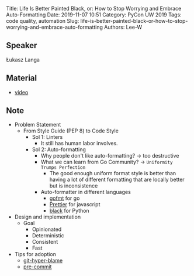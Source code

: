 Title: Life Is Better Painted Black, or: How to Stop Worrying and Embrace Auto-Formatting
Date: 2019-11-07 10:51
Category: PyCon UW 2019
Tags: code quality, automation
Slug: life-is-better-painted-black-or-how-to-stop-worrying-and-embrace-auto-formatting
Authors: Lee-W

## Speaker
Łukasz Langa

## Material
* [video](https://www.youtube.com/watch?v=esZLCuWs_2Y)

## Note
* Problem Statement
    * From Style Guide (PEP 8) to Code Style
        * Sol 1: Linters
            * It still has human labor involves.
        * Sol 2: Auto-formatting
            * Why people don't like auto-formatting? → too destructive
            * What we can learn from Go Community? → `Uniformity Trumps Perfection`
                * The good enough uniform format style is better than having a lot of different formatting that are locally better but is inconsistence
            * Auto-formatter in different languages
                * [gofmt](https://golang.org/cmd/gofmt/) for go
                * [Prettier](https://prettier.io/) for javascript
                * [black](https://github.com/psf/black) for Python
* Design and implementation
    * Goal
        * Opinionated
        * Deterministic
        * Consistent
        * Fast
* Tips for adoption
    * [git-hyper-blame](https://commondatastorage.googleapis.com/chrome-infra-docs/flat/depot_tools/docs/html/git-hyper-blame.html)
    * [pre-commit](https://pre-commit.com/)
